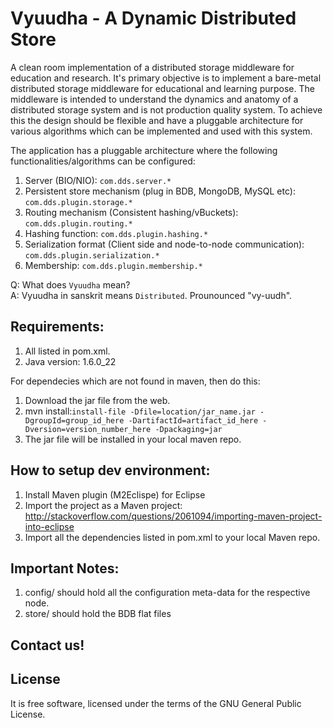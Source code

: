 Vyuudha - A Dynamic Distributed Store
=====================================
A clean room implementation of a distributed storage middleware for education and research. It's 
primary objective is to implement a bare-metal distributed storage middleware for educational and 
learning purpose. The middleware is intended to understand the dynamics and anatomy of a distributed
storage system and is not production quality system.
To achieve this the design should be flexible and have a pluggable architecture for various algorithms 
which can be implemented and used with this system.

The application has a pluggable architecture where the following functionalities/algorithms can be configured:  

1. Server (BIO/NIO): `com.dds.server.*`
2. Persistent store mechanism (plug in BDB, MongoDB, MySQL etc): `com.dds.plugin.storage.*`
3. Routing mechanism (Consistent hashing/vBuckets): `com.dds.plugin.routing.*`
4. Hashing function: `com.dds.plugin.hashing.*`
5. Serialization format (Client side and node-to-node communication): `com.dds.plugin.serialization.*`  
6. Membership: `com.dds.plugin.membership.*`

Q: What does `Vyuudha` mean?  
A: Vyuudha in sanskrit means `Distributed`. Prounounced "vy-uudh".  

Requirements:  
-------------
1. All listed in pom.xml.
2. Java version: 1.6.0_22
    
    
For dependecies which are not found in maven, then do this:  
1. Download the jar file from the web.  
2. mvn install:`install-file -Dfile=location/jar_name.jar -DgroupId=group_id_here -DartifactId=artifact_id_here -Dversion=version_number_here -Dpackaging=jar`  
3. The jar file will be installed in your local maven repo.  
    
    
How to setup dev environment:
-----------------------------
1. Install Maven plugin (M2Eclispe) for Eclipse
2. Import the project as a Maven project: http://stackoverflow.com/questions/2061094/importing-maven-project-into-eclipse
3. Import all the dependencies listed in pom.xml to your local Maven repo.


Important Notes:
----------------
1. config/ should hold all the configuration meta-data for the respective node.
2. store/ should hold the BDB flat files
	
Contact us!
-----------


License
-------
It is free software, licensed under the terms of the GNU General Public License.

